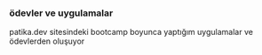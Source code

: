 ### ödevler ve uygulamalar

patika.dev sitesindeki bootcamp boyunca yaptığım uygulamalar ve ödevlerden oluşuyor


